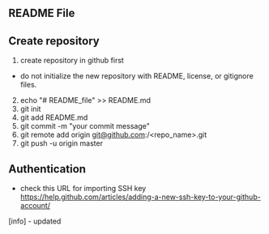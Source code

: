 ## README File ##

## Create repository
1. create repository in github first
* do not initialize the new repository with README, license, or gitignore files.

2. echo "# README_file" >> README.md
3. git init
4. git add README.md
5. git commit -m "your commit message"
6. git remote add origin git@github.com:<user>/<repo_name>.git
7. git push -u origin master


## Authentication
* check this URL for importing SSH key
https://help.github.com/articles/adding-a-new-ssh-key-to-your-github-account/

[info] - updated
